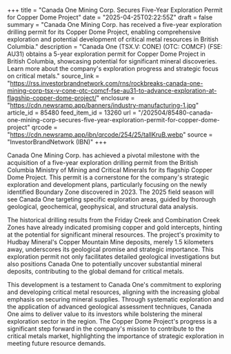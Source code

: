 +++
title = "Canada One Mining Corp. Secures Five-Year Exploration Permit for Copper Dome Project"
date = "2025-04-25T02:22:55Z"
draft = false
summary = "Canada One Mining Corp. has received a five-year exploration drilling permit for its Copper Dome Project, enabling comprehensive exploration and potential development of critical metal resources in British Columbia."
description = "Canada One (TSX.V: CONE) (OTC: COMCF) (FSE: AU31) obtains a 5-year exploration permit for Copper Dome Project in British Columbia, showcasing potential for significant mineral discoveries. Learn more about the company's exploration progress and strategic focus on critical metals."
source_link = "https://rss.investorbrandnetwork.com/rns/rockbreaks-canada-one-mining-corp-tsx-v-cone-otc-comcf-fse-au31-to-advance-exploration-at-flagship-copper-dome-project/"
enclosure = "https://cdn.newsramp.app/banners/industry-manufacturing-1.jpg"
article_id = 85480
feed_item_id = 13260
url = "/202504/85480-canada-one-mining-corp-secures-five-year-exploration-permit-for-copper-dome-project"
qrcode = "https://cdn.newsramp.app/ibn/qrcode/254/25/tallKruB.webp"
source = "InvestorBrandNetwork (IBN)"
+++

<p>Canada One Mining Corp. has achieved a pivotal milestone with the acquisition of a five-year exploration drilling permit from the British Columbia Ministry of Mining and Critical Minerals for its flagship Copper Dome Project. This permit is a cornerstone for the company's strategic exploration and development plans, particularly focusing on the newly identified Boundary Zone discovered in 2023. The 2025 field season will see Canada One targeting specific exploration areas, guided by thorough geological, geochemical, geophysical, and structural data analysis.</p><p>The historical drilling results from the Friday Creek and Combination Creek Zones have already indicated promising copper and gold intercepts, hinting at the potential for significant mineral resources. The project's proximity to Hudbay Mineral's Copper Mountain Mine deposits, merely 1.5 kilometers away, underscores its geological promise and strategic importance. This exploration permit not only facilitates detailed geological investigations but also positions Canada One to potentially uncover substantial mineral deposits, contributing to the global demand for critical metals.</p><p>This development is a testament to Canada One's commitment to exploring and developing critical metal resources, aligning with the increasing global emphasis on securing mineral supplies. Through systematic exploration and the application of advanced geological assessment techniques, Canada One aims to deliver value to its investors while bolstering the mineral exploration sector in the region. The Copper Dome Project's progress is a significant step forward in the company's mission to contribute to the critical metals market, highlighting the importance of strategic exploration in meeting future resource demands.</p>